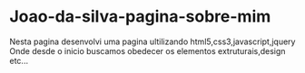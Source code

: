 # Joao-da-silva-pagina-sobre-mim
Nesta pagina desenvolvi uma pagina ultilizando html5,css3,javascript,jquery
Onde desde o  inicio buscamos obedecer os elementos extruturais,design etc...
